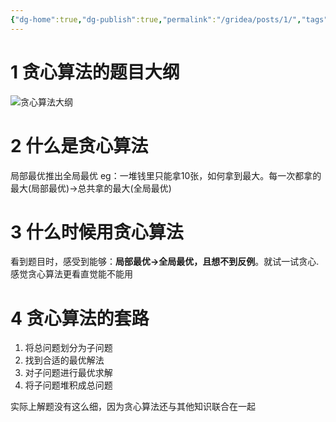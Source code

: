 ```yaml
---
{"dg-home":true,"dg-publish":true,"permalink":"/gridea/posts/1/","tags":"gardenEntry","dgHomeLink":true,"dgPassFrontmatter":true}
---
```



# 1 贪心算法的题目大纲
![贪心算法大纲](https://code-thinking-1253855093.file.myqcloud.com/pics/20210917104315.png)
# 2 什么是贪心算法

局部最优推出全局最优
eg：一堆钱里只能拿10张，如何拿到最大。每一次都拿的最大(局部最优)→总共拿的最大(全局最优)

# 3 什么时候用贪心算法
看到题目时，感受到能够：**局部最优→全局最优，且想不到反例**。就试一试贪心.
感觉贪心算法更看直觉能不能用

# 4 贪心算法的套路

1. 将总问题划分为子问题
2. 找到合适的最优解法
3. 对子问题进行最优求解
4. 将子问题堆积成总问题

实际上解题没有这么细，因为贪心算法还与其他知识联合在一起

